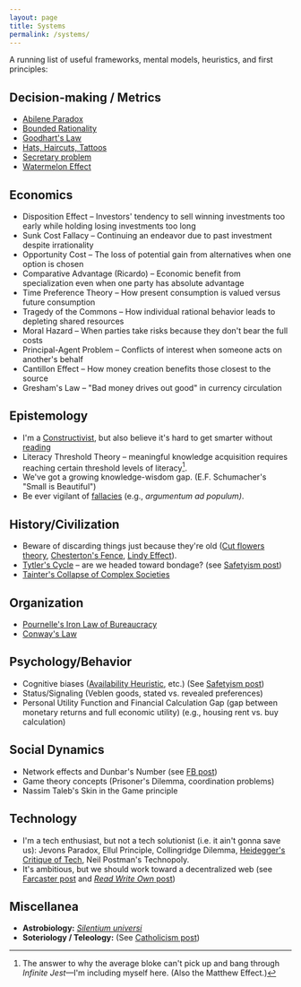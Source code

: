 ```yaml
---
layout: page
title: Systems
permalink: /systems/
---
```

A running list of useful frameworks, mental models, heuristics, and first principles:

## Decision-making / Metrics
- [Abilene Paradox](https://en.wikipedia.org/wiki/Abilene_paradox)
- [Bounded Rationality](https://plato.stanford.edu/entries/bounded-rationality/)
- [Goodhart's Law](https://gordonbrander.com/pattern/goodharts-law/)
- [Hats, Haircuts, Tattoos](https://x.com/JamesClear/status/1753816430422683712)
- [Secretary problem](https://en.wikipedia.org/wiki/Secretary_problem)
- [Watermelon Effect](https://www.happysignals.com/blog/watermelon-effect)

## Economics
- Disposition Effect – Investors' tendency to sell winning investments too early while holding losing investments too long
- Sunk Cost Fallacy – Continuing an endeavor due to past investment despite irrationality
- Opportunity Cost – The loss of potential gain from alternatives when one option is chosen
- Comparative Advantage (Ricardo) – Economic benefit from specialization even when one party has absolute advantage
- Time Preference Theory – How present consumption is valued versus future consumption
- Tragedy of the Commons – How individual rational behavior leads to depleting shared resources
- Moral Hazard – When parties take risks because they don't bear the full costs
- Principal-Agent Problem – Conflicts of interest when someone acts on another's behalf
- Cantillon Effect – How money creation benefits those closest to the source
- Gresham's Law – "Bad money drives out good" in currency circulation

## Epistemology
- I'm a [Constructivist](/learning/), but also believe it's hard to get smarter without [reading](/books/) 
- Literacy Threshold Theory – meaningful knowledge acquisition requires reaching certain threshold levels of literacy[^1].
- We've got a growing knowledge-wisdom gap. (E.F. Schumacher's "Small is Beautiful")
- Be ever vigilant of [fallacies](https://en.wikipedia.org/wiki/List_of_fallacies) (e.g., *argumentum ad populum)*.

## History/Civilization
- Beware of discarding things just because they're old ([Cut flowers theory](/cut-flowers.html), [Chesterton's Fence](https://fs.blog/chestertons-fence/), [Lindy Effect](https://en.wikipedia.org/wiki/Lindy_effect)).
- [Tytler's Cycle](https://thinkingwest.com/2022/11/16/tytlers-cycle-of-civilizations/) – are we headed toward bondage? (see [Safetyism post](/safetyism/))
- [Tainter's Collapse of Complex Societies](https://philosophicaldisquisitions.blogspot.com/2019/02/the-collapse-of-complex-societies_1.html)

## Organization
- [Pournelle's Iron Law of Bureaucracy](https://gordonbrander.com/pattern/pournelles-iron-law-of-bureaucracy/)
- [Conway's Law](https://www.atlassian.com/blog/teamwork/what-is-conways-law-acmi)

## Psychology/Behavior 
- Cognitive biases ([Availability Heuristic](https://en.wikipedia.org/wiki/Availability_heuristic), etc.) (See [Safetyism post](/safetyism/))
- Status/Signaling (Veblen goods, stated vs. revealed preferences)
- Personal Utility Function and Financial Calculation Gap (gap between monetary returns and full economic utility) (e.g., housing rent vs. buy calculation)

## Social Dynamics 
- Network effects and Dunbar's Number (see [FB post](/fb))
- Game theory concepts (Prisoner's Dilemma, coordination problems)
- Nassim Taleb's Skin in the Game principle

## Technology
- I'm a tech enthusiast, but not a tech solutionist (i.e. it ain't gonna save us): Jevons Paradox, Ellul Principle, Collingridge Dilemma, [Heidegger's Critique of Tech](https://www.thenewatlantis.com/publications/understanding-heidegger-on-technology), Neil Postman's Technopoly.
- It's ambitious, but we should work toward a decentralized web (see [Farcaster post](/farcaster.html) and [*Read Write Own* post](/books/read-write-own/))

## Miscellanea
- **Astrobiology:** [*Silentium universi*](https://en.wikipedia.org/wiki/Fermi_paradox)
- **Soteriology / Teleology:** (See [Catholicism post](/catholic))

[^1]: The answer to why the average bloke can't pick up and bang through *Infinite Jest*—I'm including myself here. (Also the Matthew Effect.)